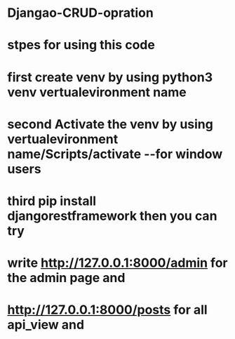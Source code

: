 # Djangao-CRUD-opration
# stpes for using this code 
# first create venv by using python3 venv vertualevironment name
# second Activate the venv by using vertualevironment name/Scripts/activate --for window users
# third pip install djangorestframework then you can try 

# write http://127.0.0.1:8000/admin for the admin page and
# http://127.0.0.1:8000/posts for all api_view and
